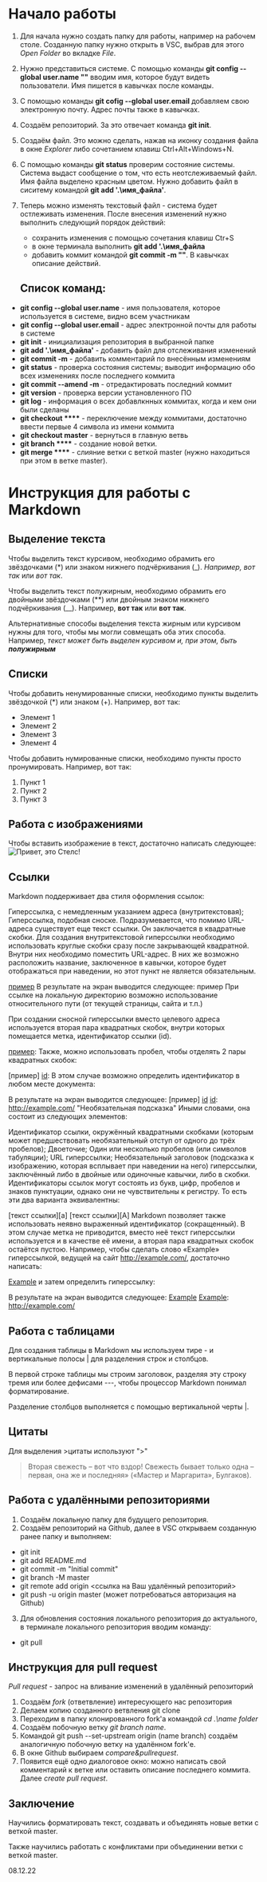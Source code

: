 # Начало работы

1. Для начала нужно создать папку для работы, например на рабочем столе. Созданную папку нужно открыть в VSC, выбрав для этого _Open Folder_ во вкладке _File_. 
2. Нужно представиться системе. С помощью команды __git config --global user.name ""__ вводим имя, которое будут видеть пользователи. Имя пишется в кавычках после команды. 
3. С помощью команды __git cofig --global user.email__ добавляем свою электронную почту. Адрес почты также в кавычках.
4. Создаём репозиторий. За это отвечает команда **git init**.
5. Создаём файл. Это можно сделать, нажав на иконку создания файла в окне _Explorer_ либо сочетанием клавиш Ctrl+Alt+Windows+N. 
6. С помощью команды __git status__ проверим состояние системы. Система выдаст сообщение о том, что есть неотслеживаемый файл. Имя файла выделено красным цветом.  Нужно добавить файл в сиситему командой __git add '.\имя_файла'__.
7. Теперь можно изменять текстовый файл - система будет остлеживать изменения. После внесения изменений нужно выполнить следующий порядок действий:
    * сохранить изменения с помощью сочетания клавиш Ctr+S
    * в окне терминала выполнить __git add '.\имя_файла__
    * добавить коммит командой __git commit -m ""__. В кавычках описание действий.

     ## Список команд: ##

 * __git config --global user.name__ - имя пользователя, которое используется в системе, видно всем участникам
 * __git config --global user.email__ - адрес электронной почты для работы в системе
 * __git init__ - инициализация репозитория в выбранной папке
 * __git add '.\имя_файла'__ - добавить файл для отслеживания изменений
 * __git commit -m__ - добавить комментарий по внесённым изменениям
 * __git status__ - проверка состояния системы; выводит информацию обо всех изменениях после последнего коммита
 * __git commit --amend -m__ - отредактировать последний коммит
 * __git version__ - проверка версии установленного ПО
 * __git log__ - информация о всех добавлкнных коммитах, когда и кем они были сделаны
 * __git checkout ****__ - переключение между коммитами, достаточно ввести первые 4 символа из имени коммита
 * __git checkout master__ - вернуться в главную ветвь
 * __git branch ****__ - создание новой ветки.
 * __git merge ****__ - слияние ветки с веткой master (нужно находиться при этом в ветке master).

 # Инструкция для работы с Markdown 

## Выделение текста

Чтобы выделить текст курсивом, необходимо обрамить его звёздочками (*) или знаком нижнего подчёркивания (_). *Например, вот так* или _вот так_.

Чтобы выделить текст полужирным, необходимо обрамить его двойными звёздочками (**) или двойным знаком нижнего подчёркивания (__). Например, **вот так** или __вот так__.

Альтернативные способы выделения текста жирным или курсивом нужны для того, чтобы мы могли совмещать оба этих способа. Например, _текст может быть выделен курсивом и, при этом, быть **полужирным**_

## Списки

Чтобы добавить ненумированные списки, необходимо пункты выделить звёздочкой (*) или знаком (+).
Например, вот так:
* Элемент 1
* Элемент 2
* Элемент 3
* Элемент 4

Чтобы добавить нумированные списки, необходимо пункты просто пронумировать.
Например, вот так:
1. Пункт 1
2. Пункт 2
3. Пункт 3
## Работа с изображениями

Чтобы вставить изображение в текст, достаточно написать следующее:
![Привет, это Стелс!](Stels.jpg)

## Ссылки

Markdown поддерживает два стиля оформления ссылок:

Гиперссылка, с немедленным указанием адреса (внутритекстовая);
Гиперссылка, подобная сноске.
Подразумевается, что помимо URL-адреса существует еще текст ссылки. Он заключается в квадратные скобки. Для создания внутритекстовой гиперссылки необходимо использовать круглые скобки сразу после закрывающей квадратной. Внутри них необходимо поместить URL-адрес. В них же возможно расположить название, заключенное в кавычки, которое будет отображаться при наведении, но этот пункт не является обязательным.

  [пример](http://example.com/ "Необязательная подсказка")
В результате на экран выводится следующее: пример При ссылке на локальную директорию возможно использование относительного пути (от текущей страницы, сайта и т.п.)

При создании сносной гиперссылки вместо целевого адреса используется вторая пара квадратных скобок, внутри которых помещается метка, идентификатор ссылки (id).

[пример][id]:
Также, можно использовать пробел, чтобы отделять 2 пары квадратных скобок:

[пример] [id]: 
В этом случае возможно определить идентификатор в любом месте документа:

[id]: http://example.com/ "Необязательная подсказка"
В результате на экран выводится следующее: [пример] [id] [id]: http://example.com/ "Необязательная подсказка" Иными словами, она состоит из следующих элементов:

Идентификатор ссылки, окружённый квадратными скобками (которым может предшествовать необязательный отступ от одного до трёх пробелов);
Двоеточие;
Один или несколько пробелов (или символов табуляции);
URL гиперссылки;
Необязательный заголовок (подсказка к изображению, которая всплывает при наведении на него) гиперссылки, заключённый либо в двойные или одиночные кавычки, либо в скобки.
Идентификаторы ссылок могут состоять из букв, цифр, пробелов и знаков пунктуации, однако они не чувствительны к регистру. То есть эти два варианта эквивалентны:

[текст ссылки][a]
[текст ссылки][A]
Markdown позволяет также использовать неявно выраженный идентификатор (сокращенный). В этом случае метка не приводится, вместо неё текст гиперссылки используется и в качестве её имени, а вторая пара квадратных скобок остаётся пустою. Например, чтобы сделать слово «Example» гиперссылкой, ведущей на сайт http://example.com/, достаточно написать:

[Example][]
и затем определить гиперссылку:

[Example]: http://example.com/
В результате на экран выводится следующее: [Example][] [Example]: http://example.com/

## Работа с таблицами

Для создания таблицы в Markdown мы используем тире - и вертикальные полосы | для разделения строк и столбцов.

В первой строке таблицы мы строим заголовок, разделяя эту строку тремя или более дефисами ---, чтобы процессор Markdown понимал форматирование.

Разделение столбцов выполняется с помощью вертикальной черты |.

## Цитаты

Для выделения >цитаты используют ">" 
>Вторая свежесть – вот что вздор! Свежесть бывает только одна – первая, она же и последняя» («Мастер и Маргарита», Булгаков).

## Работа с удалёнными репозиториями

1. Создаём локальную папку для будущего репозитория.
2. Создаём репозиторий на Github, далее в VSC открываем созданную ранее папку и выполняем:
  * git init
  * git add README.md
  * git commit -m "Initial commit"
  * git branch -M master
  * git remote add origin <ссылка на Ваш удалённый репозиторий>
  * git push -u origin master (может потребоваться авторизация на Github)
3. Для обновления состояния локального репозитория до актуального, в терминале локального репозитория вводим команду:
  * git pull

## Инструкция для pull request

*Pull request* - запрос на вливание изменений в удалённый репозиторий

1. Создаём *fork* (ответвление) интересующего нас репозитория
2. Делаем копию созданного ветвления git clone <link remote repository>
3. Переходим в папку клонированного fork'а командой _cd .\name folder_
4. Создаём побочную ветку _git branch name_.
5. Командой git push --set-upstream origin (name branch) создаём аналогичную побочную ветку на удалённом fork'е.
6. В окне Github выбираем *compare&pullrequest*.
7. Появится ещё одно диалоговое окно: можно написать свой комментарий к ветке или оставить описание последнего коммита. Далее *create pull request*.

## Заключение


Научились форматировать текст, создавать и объединять новые ветки с веткой master.

Также научились работать с конфликтами при объединении ветки с веткой master.

08.12.22